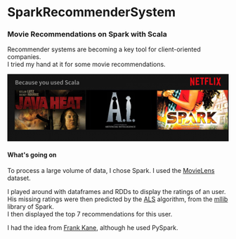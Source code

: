 # SparkRecommenderSystem

### Movie Recommendations on Spark with Scala

Recommender systems are becoming a key tool for client-oriented companies.  
I tried my hand at it for some movie recommendations.

![](https://raw.githubusercontent.com/Hugo-Nattagh/SparkRecommenderSystem/master/resources/12.png)

#### What's going on

To process a large volume of data, I chose Spark.
I used the [MovieLens](https://grouplens.org/datasets/movielens/100k/) dataset.

I played around with dataframes and RDDs to display the ratings of an user.  
His missing ratings were then predicted by the [ALS](https://github.com/databricks/spark-training/blob/master/website/movie-recommendation-with-mllib.md) algorithm, from the [mllib](https://spark.apache.org/mllib/) library of Spark.  
I then displayed the top 7 recommendations for this user.

I had the idea from [Frank Kane](https://www.youtube.com/watch?v=I2L_J4l6YbY&list=PL6cactdCCnTJ2XZYIQYIwLperpbKB86jv&index=8&t=0s), although he used PySpark.
